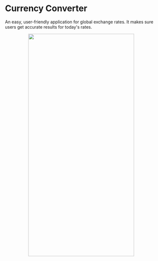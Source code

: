 # Currency Converter
An easy, user-friendly application for global exchange rates. It makes sure users get accurate results for today's rates.
<p float="left" align="center">
  <img src="https://user-images.githubusercontent.com/115124949/224845197-30f08616-62ee-4de1-aa3b-b401019ed46c.png" width="350" height="735">
</p>
